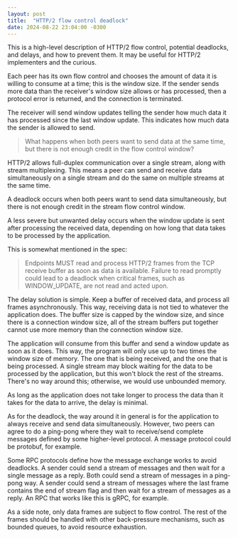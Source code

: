 ```yaml
---
layout: post
title:  "HTTP/2 flow control deadlock"
date: 2024-08-22 23:04:00 -0300
---
```


This is a high-level description of HTTP/2 flow control, potential deadlocks, and delays, and how to prevent them. It may be useful for HTTP/2 implementers and the curious.

Each peer has its own flow control and chooses the amount of data it is willing to consume at a time; this is the window size. If the sender sends more data than the receiver's window size allows or has processed, then a protocol error is returned, and the connection is terminated.

The receiver will send window updates telling the sender how much data it has processed since the last window update. This indicates how much data the sender is allowed to send.

> What happens when both peers want to send data at the same time, but there is not enough credit in the flow control window?

HTTP/2 allows full-duplex communication over a single stream, along with stream multiplexing. This means a peer can send and receive data simultaneously on a single stream and do the same on multiple streams at the same time.

A deadlock occurs when both peers want to send data simultaneously, but there is not enough credit in the stream flow control window.

A less severe but unwanted delay occurs when the window update is sent after processing the received data, depending on how long that data takes to be processed by the application.

This is somewhat mentioned in the spec:

> Endpoints MUST read and process HTTP/2 frames from the TCP receive buffer as soon as data is available. Failure to read promptly could lead to a deadlock when critical frames, such as WINDOW_UPDATE, are not read and acted upon.

The delay solution is simple. Keep a buffer of received data, and process all frames asynchronously. This way, receiving data is not tied to whatever the application does. The buffer size is capped by the window size, and since there is a connection window size, all of the stream buffers put together cannot use more memory than the connection window size.

The application will consume from this buffer and send a window update as soon as it does. This way, the program will only use up to two times the window size of memory. The one that is being received, and the one that is being processed. A single stream may block waiting for the data to be processed by the application, but this won't block the rest of the streams. There's no way around this; otherwise, we would use unbounded memory.

As long as the application does not take longer to process the data than it takes for the data to arrive, the delay is minimal.

As for the deadlock, the way around it in general is for the application to always receive and send data simultaneously. However, two peers can agree to do a ping-pong where they wait to receive/send complete messages defined by some higher-level protocol. A message protocol could be protobuf, for example.

Some RPC protocols define how the message exchange works to avoid deadlocks. A sender could send a stream of messages and then wait for a single message as a reply. Both could send a stream of messages in a ping-pong way. A sender could send a stream of messages where the last frame contains the end of stream flag and then wait for a stream of messages as a reply. An RPC that works like this is gRPC, for example.

As a side note, only data frames are subject to flow control. The rest of the frames should be handled with other back-pressure mechanisms, such as bounded queues, to avoid resource exhaustion.
